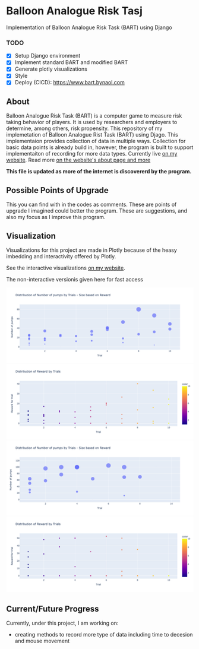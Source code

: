 # Balloon Analogue Risk Tasj
Implementation of Balloon Analogue Risk Task (BART) using Django

### TODO
- [x] Setup Django environment
- [x] Implement standard BART and modified BART
- [x] Generate plotly visualizations
- [x] Style 
- [x] Deploy (CICD): https://www.bart.bynaol.com

## About
Balloon Analogue Risk Task (BART) is a computer game to measure risk taking behavior of players. It is used by researchers and employers to determine, among others, risk propensity. This repository of my implemetation of Balloon Analogue Rist Task (BART) using Djago. This implementaion provides collection of data in multiple ways. Collection for basic data points is already build in, however, the program is built to support implementaiton of recording for more data types. Currently live <a href="https://www.bart.bynaol.com/">on my website</a>. Read more <a href="https://www.bart.bynaol.com/about-bart">on the website's about page and more</a>

<strong>This file is updated as more of the internet is discovererd by the program. </strong>

## Possible Points of Upgrade
This you can find with in the codes as comments. These are points of upgrade I imagined could better the program. These are suggestions, and also my focus as I improve this program.

## Visualization
Visualizations for this project are made in Plotly because of the heasy imbedding and interactivity offered by Plotly.

See the interactive visualizations <a href="https://www.bart.bynaol.com/">on my website</a>.

The non-interactive versionis given here for fast access

![BART Distribution of Number of pumps by Trials - Size based on Reward](images/BART-Distribution-of-Number-of-pumps-by-Trials.png)
![BART distribution of rewards by trial](images/BART-Distribution-of-Rewards-by-Trial.png)
![MBART Distribution of Number of pumps by Trials - Size based on Reward](images/MBART-Distribution-of-Number-of-pumps-by-Trials.png)
![MBART - Distribution of Reward by Trials](images/MBART-Distribution-of-Reward-by-Trials.png)


## Current/Future Progress
Currently, under this project, I am working on:
- creating methods to record more type of data including time to decesion and mouse movement